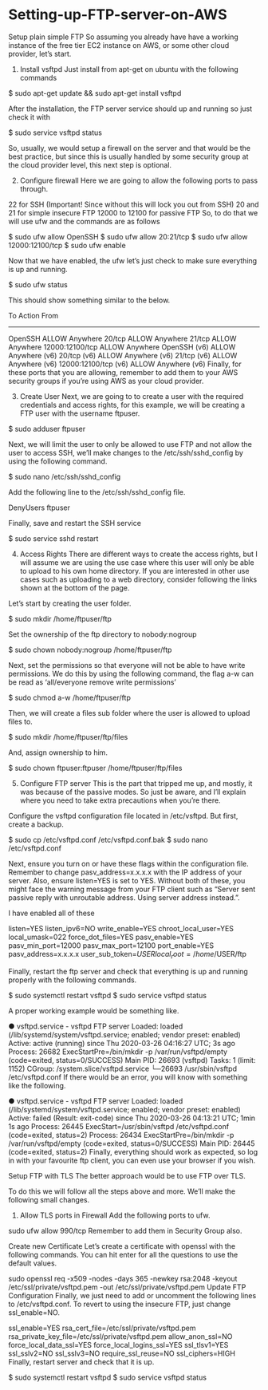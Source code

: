 # Setting-up-FTP-server-on-AWS


Setup plain simple FTP
So assuming you already have have a working instance of the free tier EC2 instance on AWS, or some other cloud provider, let’s start.

1. Install vsftpd
Just install from apt-get on ubuntu with the following commands

$ sudo apt-get update && sudo apt-get install vsftpd

After the installation, the FTP server service should up and running so just check it with

$ sudo service vsftpd status

So, usually, we would setup a firewall on the server and that would be the best practice, but since this is usually handled by some security group at the cloud provider level, this next step is optional.

2. Configure firewall
Here we are going to allow the following ports to pass through.

22 for SSH (Important! Since without this will lock you out from SSH)
20 and 21 for simple insecure FTP
12000 to 12100 for passive FTP
So, to do that we will use ufw and the commands are as follows

$ sudo ufw allow OpenSSH 
$ sudo ufw allow 20:21/tcp
$ sudo ufw allow 12000:12100/tcp
$ sudo ufw enable

Now that we have enabled, the ufw let’s just check to make sure everything is up and running.

$ sudo ufw status

This should show something similar to the below.

To                         Action      From
--                         ------      ----
OpenSSH                    ALLOW       Anywhere
20/tcp                     ALLOW       Anywhere
21/tcp                     ALLOW       Anywhere
12000:12100/tcp            ALLOW       Anywhere
OpenSSH (v6)               ALLOW       Anywhere (v6)
20/tcp (v6)                ALLOW       Anywhere (v6)
21/tcp (v6)                ALLOW       Anywhere (v6)
12000:12100/tcp (v6)       ALLOW       Anywhere (v6)
Finally, for these ports that you are allowing, remember to add them to your AWS security groups if you’re using AWS as your cloud provider.

3. Create User
Next, we are going to to create a user with the required credentials and access rights, for this example, we will be creating a FTP user with the username ftpuser.

$ sudo adduser ftpuser

Next, we will limit the user to only be allowed to use FTP and not allow the user to access SSH, we’ll make changes to the /etc/ssh/sshd_config by using the following command.

$ sudo nano /etc/ssh/sshd_config

Add the following line to the /etc/ssh/sshd_config file.

DenyUsers ftpuser

Finally, save and restart the SSH service

$ sudo service sshd restart

4. Access Rights
There are different ways to create the access rights, but I will assume we are using the use case where this user will only be able to upload to his own home directory. If you are interested in other use cases such as uploading to a web directory, consider following the links shown at the bottom of the page.

Let’s start by creating the user folder.

$ sudo mkdir /home/ftpuser/ftp

Set the ownership of the ftp directory to nobody:nogroup

$ sudo chown nobody:nogroup /home/ftpuser/ftp

Next, set the permissions so that everyone will not be able to have write permissions. We do this by using the following command, the flag a-w can be read as ‘all/everyone remove write permissions’

$ sudo chmod a-w /home/ftpuser/ftp 

Then, we will create a files sub folder where the user is allowed to upload files to.

$ sudo mkdir /home/ftpuser/ftp/files

And, assign ownership to him.

$ sudo chown ftpuser:ftpuser /home/ftpuser/ftp/files

5. Configure FTP server
This is the part that tripped me up, and mostly, it was because of the passive modes. So just be aware, and I’ll explain where you need to take extra precautions when you’re there.

Configure the vsftpd configuration file located in /etc/vsftpd. But first, create a backup.

$ sudo cp /etc/vsftpd.conf /etc/vsftpd.conf.bak
$ sudo nano /etc/vsftpd.conf

Next, ensure you turn on or have these flags within the configuration file. Remember to change pasv_address=x.x.x.x with the IP address of your server. Also, ensure listen=YES is set to YES. Without both of these, you might face the warning message from your FTP client such as “Server sent passive reply with unroutable address. Using server address instead.”.

I have enabled all of these

listen=YES
listen_ipv6=NO
write_enable=YES
chroot_local_user=YES
local_umask=022
force_dot_files=YES
pasv_enable=YES
pasv_min_port=12000
pasv_max_port=12100
port_enable=YES
pasv_address=x.x.x.x
user_sub_token=$USER
local_root=/home/$USER/ftp

Finally, restart the ftp server and check that everything is up and running properly with the following commands.

$ sudo systemctl restart vsftpd
$ sudo service vsftpd status

A proper working example would be something like.

● vsftpd.service - vsftpd FTP server
   Loaded: loaded (/lib/systemd/system/vsftpd.service; enabled; vendor preset: enabled)
   Active: active (running) since Thu 2020-03-26 04:16:27 UTC; 3s ago
  Process: 26682 ExecStartPre=/bin/mkdir -p /var/run/vsftpd/empty (code=exited, status=0/SUCCESS)
 Main PID: 26693 (vsftpd)
    Tasks: 1 (limit: 1152)
   CGroup: /system.slice/vsftpd.service
           └─26693 /usr/sbin/vsftpd /etc/vsftpd.conf
If there would be an error, you will know with something like the following.

● vsftpd.service - vsftpd FTP server
   Loaded: loaded (/lib/systemd/system/vsftpd.service; enabled; vendor preset: enabled)
   Active: failed (Result: exit-code) since Thu 2020-03-26 04:13:21 UTC; 1min 1s ago
  Process: 26445 ExecStart=/usr/sbin/vsftpd /etc/vsftpd.conf (code=exited, status=2)
  Process: 26434 ExecStartPre=/bin/mkdir -p /var/run/vsftpd/empty (code=exited, status=0/SUCCESS)
 Main PID: 26445 (code=exited, status=2)
Finally, everything should work as expected, so log in with your favourite ftp client, you can even use your browser if you wish.



Setup FTP with TLS
The better approach would be to use FTP over TLS.

To do this we will follow all the steps above and more. We’ll make the following small changes.

1. Allow TLS ports in Firewall
Add the following ports to ufw.

sudo ufw allow 990/tcp
Remember to add them in Security Group also.

Create new Certificate
Let’s create a certificate with openssl with the following commands. You can hit enter for all the questions to use the default values.

sudo openssl req -x509 -nodes -days 365 -newkey rsa:2048 -keyout /etc/ssl/private/vsftpd.pem -out /etc/ssl/private/vsftpd.pem
Update FTP Configuration
Finally, we just need to add or uncomment the following lines to /etc/vsftpd.conf. To revert to using the insecure FTP, just change ssl_enable=NO.

ssl_enable=YES
rsa_cert_file=/etc/ssl/private/vsftpd.pem
rsa_private_key_file=/etc/ssl/private/vsftpd.pem
allow_anon_ssl=NO
force_local_data_ssl=YES
force_local_logins_ssl=YES
ssl_tlsv1=YES
ssl_sslv2=NO
ssl_sslv3=NO
require_ssl_reuse=NO
ssl_ciphers=HIGH
Finally, restart server and check that it is up.

$ sudo systemctl restart vsftpd
$ sudo service vsftpd status

